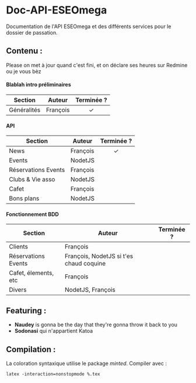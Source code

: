 # Doc-API-ESEOmega
Documentation de l'API ESEOmega et des différents services pour le dossier de passation.

## Contenu :

Please on met à jour quand c'est fini, et on déclare ses heures sur Redmine ou je vous bèz

#### Blablah intro préliminaires

Section | Auteur | Terminée ?
--- | --- | :---:
Généralités | François | ✓

#### API

Section | Auteur | Terminée ?
--- | --- | :---:
News | François | ✓
Events | NodetJS | 
Réservations Events | François | 
Clubs & Vie asso | NodetJS | 
Cafet | François | 
Bons plans | NodetJS | 

#### Fonctionnement BDD

Section | Auteur | Terminée ?
--- | --- | :---:
Clients | François | 
Réservations Events | François, NodetJS si t'es chaud coquine | 
Cafet, élements, etc | François | 
Divers | NodetJS, François | 

## Featuring :

- **Naudey** is gonna be the day that they're gonna throw it back to you
- **Sodonasi** qui n'appartient Katoa

## Compilation :

La coloration syntaxique utilise le package *minted*. Compiler avec :

`latex -interaction=nonstopmode %.tex`